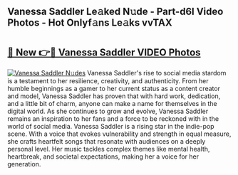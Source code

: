## Vanessa Saddler Le𝚊ked N𝚞de - Part-d6I Video Photos - Hot Onlyf𝚊ns Le𝚊ks vvTAX

# <h2><a href="http://ac23421.deff.icu/?id=Vanessa+Saddler">🔗 New 👉🔴 Vanessa Saddler VIDEO Photos</a></h2>

[![Vanessa Saddler N𝚞des](https://i.imgur.com/rIISA9y.gif)](http://ac23421.deff.icu/?id=Vanessa+Saddler)
Vanessa Saddler's rise to social media stardom is a testament to her resilience, creativity, and authenticity. From her humble beginnings as a gamer to her current status as a content creator and model, Vanessa Saddler has proven that with hard work, dedication, and a little bit of charm, anyone can make a name for themselves in the digital world. As she continues to grow and evolve, Vanessa Saddler remains an inspiration to her fans and a force to be reckoned with in the world of social media. Vanessa Saddler is a rising star in the indie-pop scene. With a voice that evokes vulnerability and strength in equal measure, she crafts heartfelt songs that resonate with audiences on a deeply personal level. Her music tackles complex themes like mental health, heartbreak, and societal expectations, making her a voice for her generation.
